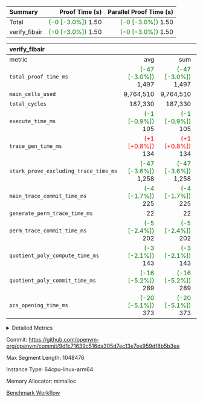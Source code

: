 | Summary | Proof Time (s) | Parallel Proof Time (s) |
|:---|---:|---:|
| Total | <span style='color: green'>(-0 [-3.0%])</span> 1.50 | <span style='color: green'>(-0 [-3.0%])</span> 1.50 |
| verify_fibair | <span style='color: green'>(-0 [-3.0%])</span> 1.50 | <span style='color: green'>(-0 [-3.0%])</span> 1.50 |


| verify_fibair |||||
|:---|---:|---:|---:|---:|
|metric|avg|sum|max|min|
| `total_proof_time_ms ` | <span style='color: green'>(-47 [-3.0%])</span> 1,497 | <span style='color: green'>(-47 [-3.0%])</span> 1,497 | <span style='color: green'>(-47 [-3.0%])</span> 1,497 | <span style='color: green'>(-47 [-3.0%])</span> 1,497 |
| `main_cells_used     ` |  9,764,510 |  9,764,510 |  9,764,510 |  9,764,510 |
| `total_cycles        ` |  187,330 |  187,330 |  187,330 |  187,330 |
| `execute_time_ms     ` | <span style='color: green'>(-1 [-0.9%])</span> 105 | <span style='color: green'>(-1 [-0.9%])</span> 105 | <span style='color: green'>(-1 [-0.9%])</span> 105 | <span style='color: green'>(-1 [-0.9%])</span> 105 |
| `trace_gen_time_ms   ` | <span style='color: red'>(+1 [+0.8%])</span> 134 | <span style='color: red'>(+1 [+0.8%])</span> 134 | <span style='color: red'>(+1 [+0.8%])</span> 134 | <span style='color: red'>(+1 [+0.8%])</span> 134 |
| `stark_prove_excluding_trace_time_ms` | <span style='color: green'>(-47 [-3.6%])</span> 1,258 | <span style='color: green'>(-47 [-3.6%])</span> 1,258 | <span style='color: green'>(-47 [-3.6%])</span> 1,258 | <span style='color: green'>(-47 [-3.6%])</span> 1,258 |
| `main_trace_commit_time_ms` | <span style='color: green'>(-4 [-1.7%])</span> 225 | <span style='color: green'>(-4 [-1.7%])</span> 225 | <span style='color: green'>(-4 [-1.7%])</span> 225 | <span style='color: green'>(-4 [-1.7%])</span> 225 |
| `generate_perm_trace_time_ms` |  22 |  22 |  22 |  22 |
| `perm_trace_commit_time_ms` | <span style='color: green'>(-5 [-2.4%])</span> 202 | <span style='color: green'>(-5 [-2.4%])</span> 202 | <span style='color: green'>(-5 [-2.4%])</span> 202 | <span style='color: green'>(-5 [-2.4%])</span> 202 |
| `quotient_poly_compute_time_ms` | <span style='color: green'>(-3 [-2.1%])</span> 143 | <span style='color: green'>(-3 [-2.1%])</span> 143 | <span style='color: green'>(-3 [-2.1%])</span> 143 | <span style='color: green'>(-3 [-2.1%])</span> 143 |
| `quotient_poly_commit_time_ms` | <span style='color: green'>(-16 [-5.2%])</span> 289 | <span style='color: green'>(-16 [-5.2%])</span> 289 | <span style='color: green'>(-16 [-5.2%])</span> 289 | <span style='color: green'>(-16 [-5.2%])</span> 289 |
| `pcs_opening_time_ms ` | <span style='color: green'>(-20 [-5.1%])</span> 373 | <span style='color: green'>(-20 [-5.1%])</span> 373 | <span style='color: green'>(-20 [-5.1%])</span> 373 | <span style='color: green'>(-20 [-5.1%])</span> 373 |



<details>
<summary>Detailed Metrics</summary>

|  | verify_program_compile_ms | total_cells | stark_prove_excluding_trace_time_ms | quotient_poly_compute_time_ms | quotient_poly_commit_time_ms | perm_trace_commit_time_ms | pcs_opening_time_ms | main_trace_commit_time_ms |
| --- | --- | --- | --- | --- | --- | --- | --- |
|  | 5 | 65,536 | 67 | 3 | 13 | 0 | 37 | 13 | 

| air_name | rows | quotient_deg | main_cols | interactions | constraints | cells |
| --- | --- | --- | --- | --- | --- | --- |
| AccessAdapterAir<2> |  | 4 |  | 5 | 11 |  | 
| AccessAdapterAir<4> |  | 4 |  | 5 | 11 |  | 
| AccessAdapterAir<8> |  | 4 |  | 5 | 11 |  | 
| FibonacciAir | 32,768 | 1 | 2 |  | 5 | 65,536 | 
| FriReducedOpeningAir |  | 4 |  | 31 | 52 |  | 
| NativePoseidon2Air<BabyBearParameters>, 1> |  | 4 |  | 136 | 530 |  | 
| PhantomAir |  | 4 |  | 3 | 4 |  | 
| ProgramAir |  | 1 |  | 1 | 4 |  | 
| VariableRangeCheckerAir |  | 1 |  | 1 | 4 |  | 
| VmAirWrapper<AluNativeAdapterAir, FieldArithmeticCoreAir> |  | 4 |  | 15 | 23 |  | 
| VmAirWrapper<BranchNativeAdapterAir, BranchEqualCoreAir<1> |  | 4 |  | 11 | 22 |  | 
| VmAirWrapper<JalNativeAdapterAir, JalCoreAir> |  | 4 |  | 7 | 6 |  | 
| VmAirWrapper<NativeAdapterAir<2, 0>, PublicValuesCoreAir> |  | 4 |  | 11 | 22 |  | 
| VmAirWrapper<NativeLoadStoreAdapterAir<1>, NativeLoadStoreCoreAir<1> |  | 4 |  | 15 | 16 |  | 
| VmAirWrapper<NativeLoadStoreAdapterAir<4>, NativeLoadStoreCoreAir<4> |  | 4 |  | 15 | 16 |  | 
| VmAirWrapper<NativeVectorizedAdapterAir<4>, FieldExtensionCoreAir> |  | 4 |  | 15 | 23 |  | 
| VmConnectorAir |  | 4 |  | 3 | 8 |  | 
| VolatileBoundaryAir |  | 4 |  | 4 | 16 |  | 

| group | trace_gen_time_ms | total_proof_time_ms | total_cycles | total_cells | stark_prove_excluding_trace_time_ms | quotient_poly_compute_time_ms | quotient_poly_commit_time_ms | perm_trace_commit_time_ms | pcs_opening_time_ms | main_trace_commit_time_ms | main_cells_used | generate_perm_trace_time_ms | execute_time_ms |
| --- | --- | --- | --- | --- | --- | --- | --- | --- | --- | --- | --- | --- | --- |
| verify_fibair | 134 | 1,497 | 187,330 | 26,116,760 | 1,258 | 143 | 289 | 202 | 373 | 225 | 9,764,510 | 22 | 105 | 

| group | air_name | rows | prep_cols | perm_cols | main_cols | cells |
| --- | --- | --- | --- | --- | --- | --- |
| verify_fibair | AccessAdapterAir<2> | 65,536 |  | 12 | 11 | 1,507,328 | 
| verify_fibair | AccessAdapterAir<4> | 32,768 |  | 12 | 13 | 819,200 | 
| verify_fibair | AccessAdapterAir<8> | 128 |  | 12 | 17 | 3,712 | 
| verify_fibair | FriReducedOpeningAir | 1,024 |  | 36 | 25 | 62,464 | 
| verify_fibair | NativePoseidon2Air<BabyBearParameters>, 1> | 16,384 |  | 160 | 399 | 9,158,656 | 
| verify_fibair | PhantomAir | 4,096 |  | 8 | 6 | 57,344 | 
| verify_fibair | ProgramAir | 8,192 |  | 8 | 10 | 147,456 | 
| verify_fibair | VariableRangeCheckerAir | 262,144 | 2 | 8 | 1 | 2,359,296 | 
| verify_fibair | VmAirWrapper<AluNativeAdapterAir, FieldArithmeticCoreAir> | 131,072 |  | 20 | 29 | 6,422,528 | 
| verify_fibair | VmAirWrapper<BranchNativeAdapterAir, BranchEqualCoreAir<1> | 32,768 |  | 16 | 23 | 1,277,952 | 
| verify_fibair | VmAirWrapper<JalNativeAdapterAir, JalCoreAir> | 8,192 |  | 12 | 9 | 172,032 | 
| verify_fibair | VmAirWrapper<NativeLoadStoreAdapterAir<1>, NativeLoadStoreCoreAir<1> | 32,768 |  | 24 | 22 | 1,507,328 | 
| verify_fibair | VmAirWrapper<NativeLoadStoreAdapterAir<4>, NativeLoadStoreCoreAir<4> | 16,384 |  | 24 | 31 | 901,120 | 
| verify_fibair | VmAirWrapper<NativeVectorizedAdapterAir<4>, FieldExtensionCoreAir> | 8,192 |  | 20 | 38 | 475,136 | 
| verify_fibair | VmConnectorAir | 2 | 1 | 8 | 4 | 24 | 
| verify_fibair | VolatileBoundaryAir | 65,536 |  | 8 | 11 | 1,245,184 | 

</details>


Commit: https://github.com/openvm-org/openvm/commit/9d1c71639c516da305d7ec13e7ee959df8b5b3ee

Max Segment Length: 1048476

Instance Type: 64cpu-linux-arm64

Memory Allocator: mimalloc

[Benchmark Workflow](https://github.com/openvm-org/openvm/actions/runs/13147897930)
